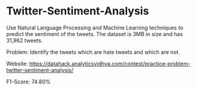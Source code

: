 # Twitter-Sentiment-Analysis

Use Natural Language Processing and Machine Learning techniques to predict the sentiment of the tweets. The dataset is 3MB in size and has 31,962 tweets.

Problem: Identify the tweets which are hate tweets and which are not.

Website: https://datahack.analyticsvidhya.com/contest/practice-problem-twitter-sentiment-analysis/

F1-Score: 74.80%
